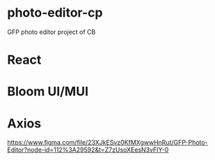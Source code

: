 # photo-editor-cp
GFP photo editor project of CB 
# React
# Bloom UI/MUI
# Axios


https://www.figma.com/file/23XJkESvz0KfMXgwwHnRut/GFP-Photo-Editor?node-id=112%3A29592&t=Z7zUsoXEesN3vFIY-0
